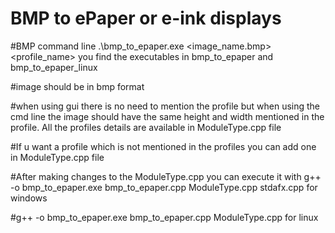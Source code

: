 # BMP to ePaper or e-ink displays

#BMP command line 
.\bmp_to_epaper.exe <image_name.bmp> <profile_name>  you find the executables in bmp_to_epaper and bmp_to_epaper_linux




#image should be in bmp format


#when using gui there is no need to mention the profile but when using the cmd line the image should have the same height and width mentioned in the profile. All the profiles details are available in ModuleType.cpp file 


#If u want a profile which is not mentioned in the profiles you can add one in ModuleType.cpp file


#After making changes to the ModuleType.cpp you can execute it with g++ -o bmp_to_epaper.exe bmp_to_epaper.cpp ModuleType.cpp stdafx.cpp for windows

#g++ -o bmp_to_epaper.exe bmp_to_epaper.cpp ModuleType.cpp for linux




